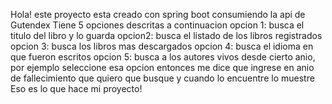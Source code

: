 Hola! este proyecto esta creado con spring boot consumiendo la api de Gutendex
Tiene 5 opciones descritas a continuacion
opcion 1: busca el titulo del libro y lo guarda
opcion2: busca el listado de los libros registrados
opcion 3: busca los libros mas descargados
opcion 4: busca el idioma en que fueron escritos
opcion 5: busca a los autores vivos desde cierto anio, por ejemplo seleccione esa opcion
entonces me dice que ingrese en anio de fallecimiento que quiero que busque y cuando lo encuentre lo muestre
Eso es lo que hace mi proyecto!
